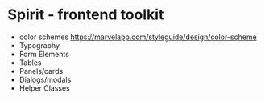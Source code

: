 # Spirit - frontend toolkit

- color schemes https://marvelapp.com/styleguide/design/color-scheme
- Typography
- Form Elements
- Tables
- Panels/cards
- Dialogs/modals
- Helper Classes
